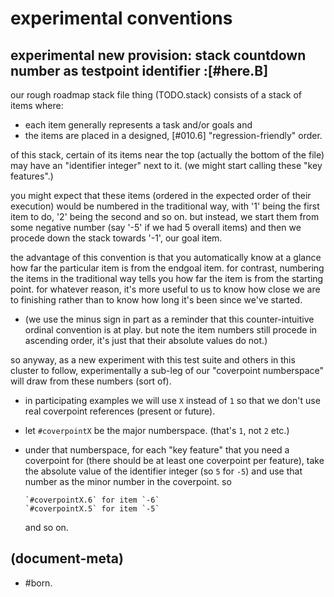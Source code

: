 # experimental conventions

## experimental new provision: stack countdown number as testpoint identifier :[#here.B]

our rough roadmap stack file thing (TODO.stack) consists of a stack of items
where:
  - each item generally represents a task and/or goals and
  - the items are placed in a designed, [#010.6] "regression-friendly" order.

of this stack, certain of its items near the top (actually the bottom of the
file) may have an "identifier integer" next to it. (we might start calling
these "key features".)

you might expect that these items (ordered in the expected order of their
execution) would be numbered in the traditional way, with '1' being the first
item to do, '2' being the second and so on. but instead, we start them from
some negative number (say '-5' if we had 5 overall items) and then we
procede down the stack towards '-1', our goal item.

the advantage of this convention is that you automatically know at a glance
how far the particular item is from the endgoal item. for contrast, numbering
the items in the traditional way tells you how far the item is from the
starting point. for whatever reason, it's more useful to us to know how
close we are to finishing rather than to know how long it's been since we've
started.

  - (we use the minus sign in part as a reminder that this counter-intuitive
    ordinal convention is at play. but note the item numbers still procede
    in ascending order, it's just that their absolute values do not.)

so anyway, as a new experiment with this test suite and others in this
cluster to follow, experimentally a sub-leg of our "coverpoint numberspace"
will draw from these numbers (sort of).

  - in participating examples we will use `X` instead of `1` so that
    we don't use real coverpoint references (present or future).

  - let `#coverpointX` be the major numberspace. (that's `1`, not `2` etc.)

  - under that numberspace, for each "key feature" that you need a
    coverpoint for (there should be at least one coverpoint per feature),
    take the absolute value of the identifier integer (so `5` for `-5`)
    and use that number as the minor number in the coverpoint. so

        `#coverpointX.6` for item `-6`
        `#coverpointX.5` for item `-5`

    and so on.




## (document-meta)

  - #born.
